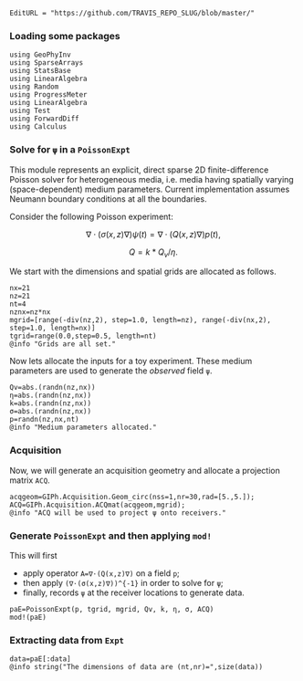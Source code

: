 ```@meta
EditURL = "https://github.com/TRAVIS_REPO_SLUG/blob/master/"
```

### Loading some packages

```@example forw
using GeoPhyInv
using SparseArrays
using StatsBase
using LinearAlgebra
using Random
using ProgressMeter
using LinearAlgebra
using Test
using ForwardDiff
using Calculus
```

### Solve for ``ψ`` in a `PoissonExpt`
This module represents an explicit, direct sparse 2D finite-difference Poisson solver for heterogeneous media,
i.e. media having spatially varying (space-dependent) medium parameters.
Current implementation assumes Neumann boundary conditions at all the boundaries.

Consider the following Poisson experiment:
```math
∇⋅(σ(x,z)∇) ψ(t) = ∇⋅(Q(x,z)∇) p(t),
```
```math
Q = k * Q_v / η.
```
We start with the dimensions and spatial grids are allocated as follows.

```@example forw
nx=21
nz=21
nt=4
nznx=nz*nx
mgrid=[range(-div(nz,2), step=1.0, length=nz), range(-div(nx,2), step=1.0, length=nx)]
tgrid=range(0.0,step=0.5, length=nt)
@info "Grids are all set."
```

Now lets allocate the inputs for a toy experiment.
These medium parameters are used to generate the *observed* field ``ψ``.

```@example forw
Qv=abs.(randn(nz,nx))
η=abs.(randn(nz,nx))
k=abs.(randn(nz,nx))
σ=abs.(randn(nz,nx))
p=randn(nz,nx,nt)
@info "Medium parameters allocated."
```

### Acquisition
Now, we will generate an acquisition geometry and allocate a projection matrix `ACQ`.

```@example forw
acqgeom=GIPh.Acquisition.Geom_circ(nss=1,nr=30,rad=[5.,5.]);
ACQ=GIPh.Acquisition.ACQmat(acqgeom,mgrid);
@info "ACQ will be used to project ψ onto receivers."
```

### Generate `PoissonExpt` and then applying `mod!`
This will first
* apply operator ``A=∇⋅(Q(x,z)∇)`` on a field ``p``;
* then apply ``(∇⋅(σ(x,z)∇))^{-1}`` in order to solve for ``ψ``;
* finally, records ``ψ`` at the receiver locations to generate data.

```@example forw
paE=PoissonExpt(p, tgrid, mgrid, Qv, k, η, σ, ACQ)
mod!(paE)
```

### Extracting data from `Expt`

```@example forw
data=paE[:data]
@info string("The dimensions of data are (nt,nr)=",size(data))
```

